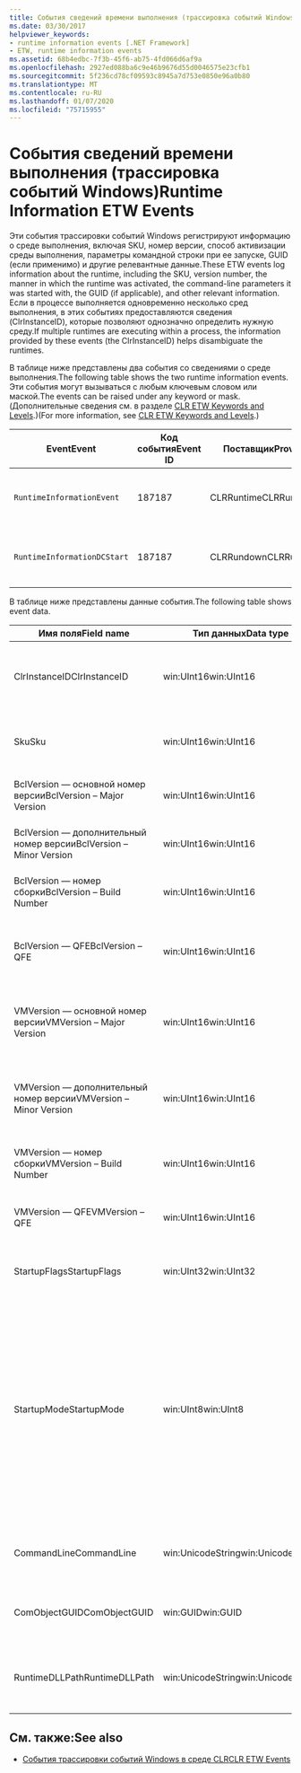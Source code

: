 ```yaml
---
title: События сведений времени выполнения (трассировка событий Windows)
ms.date: 03/30/2017
helpviewer_keywords:
- runtime information events [.NET Framework]
- ETW, runtime information events
ms.assetid: 68b4edbc-7f3b-45f6-ab75-4fd066d6af9a
ms.openlocfilehash: 2927ed088ba6c9e46b9676d55d0046575e23cfb1
ms.sourcegitcommit: 5f236cd78cf09593c8945a7d753e0850e96a0b80
ms.translationtype: MT
ms.contentlocale: ru-RU
ms.lasthandoff: 01/07/2020
ms.locfileid: "75715955"
---
```

# <a name="runtime-information-etw-events"></a><span data-ttu-id="1e2df-102">События сведений времени выполнения (трассировка событий Windows)</span><span class="sxs-lookup"><span data-stu-id="1e2df-102">Runtime Information ETW Events</span></span>
<span data-ttu-id="1e2df-103">Эти события трассировки событий Windows регистрируют информацию о среде выполнения, включая SKU, номер версии, способ активизации среды выполнения, параметры командной строки при ее запуске, GUID (если применимо) и другие релевантные данные.</span><span class="sxs-lookup"><span data-stu-id="1e2df-103">These ETW events log information about the runtime, including the SKU, version number, the manner in which the runtime was activated, the command-line parameters it was started with, the GUID (if applicable), and other relevant information.</span></span> <span data-ttu-id="1e2df-104">Если в процессе выполняется одновременно несколько сред выполнения, в этих событиях предоставляются сведения (ClrInstanceID), которые позволяют однозначно определить нужную среду.</span><span class="sxs-lookup"><span data-stu-id="1e2df-104">If multiple runtimes are executing within a process, the information provided by these events (the ClrInstanceID) helps disambiguate the runtimes.</span></span>  
  
 <span data-ttu-id="1e2df-105">В таблице ниже представлены два события со сведениями о среде выполнения.</span><span class="sxs-lookup"><span data-stu-id="1e2df-105">The following table shows the two runtime information events.</span></span> <span data-ttu-id="1e2df-106">Эти события могут вызываться с любым ключевым словом или маской.</span><span class="sxs-lookup"><span data-stu-id="1e2df-106">The events can be raised under any keyword or mask.</span></span> <span data-ttu-id="1e2df-107">(Дополнительные сведения см. в разделе [CLR ETW Keywords and Levels](clr-etw-keywords-and-levels.md).)</span><span class="sxs-lookup"><span data-stu-id="1e2df-107">(For more information, see [CLR ETW Keywords and Levels](clr-etw-keywords-and-levels.md).)</span></span>  
  
|<span data-ttu-id="1e2df-108">Event</span><span class="sxs-lookup"><span data-stu-id="1e2df-108">Event</span></span>|<span data-ttu-id="1e2df-109">Код события</span><span class="sxs-lookup"><span data-stu-id="1e2df-109">Event ID</span></span>|<span data-ttu-id="1e2df-110">Поставщик</span><span class="sxs-lookup"><span data-stu-id="1e2df-110">Provider</span></span>|<span data-ttu-id="1e2df-111">Описание</span><span class="sxs-lookup"><span data-stu-id="1e2df-111">Description</span></span>|  
|-----------|--------------|--------------|-----------------|  
|`RuntimeInformationEvent`|<span data-ttu-id="1e2df-112">187</span><span class="sxs-lookup"><span data-stu-id="1e2df-112">187</span></span>|<span data-ttu-id="1e2df-113">CLRRuntime</span><span class="sxs-lookup"><span data-stu-id="1e2df-113">CLRRuntime</span></span>|<span data-ttu-id="1e2df-114">Вызывается при загрузке среды выполнения.</span><span class="sxs-lookup"><span data-stu-id="1e2df-114">Raised when a runtime is loaded.</span></span>|  
|`RuntimeInformationDCStart`|<span data-ttu-id="1e2df-115">187</span><span class="sxs-lookup"><span data-stu-id="1e2df-115">187</span></span>|<span data-ttu-id="1e2df-116">CLRRundown</span><span class="sxs-lookup"><span data-stu-id="1e2df-116">CLRRundown</span></span>|<span data-ttu-id="1e2df-117">Перечисляет загруженные среды выполнения.</span><span class="sxs-lookup"><span data-stu-id="1e2df-117">Enumerates the runtimes that are loaded.</span></span>|  
  
 <span data-ttu-id="1e2df-118">В таблице ниже представлены данные события.</span><span class="sxs-lookup"><span data-stu-id="1e2df-118">The following table shows event data.</span></span>  
  
|<span data-ttu-id="1e2df-119">Имя поля</span><span class="sxs-lookup"><span data-stu-id="1e2df-119">Field name</span></span>|<span data-ttu-id="1e2df-120">Тип данных</span><span class="sxs-lookup"><span data-stu-id="1e2df-120">Data type</span></span>|<span data-ttu-id="1e2df-121">Описание</span><span class="sxs-lookup"><span data-stu-id="1e2df-121">Description</span></span>|  
|----------------|---------------|-----------------|  
|<span data-ttu-id="1e2df-122">ClrInstanceID</span><span class="sxs-lookup"><span data-stu-id="1e2df-122">ClrInstanceID</span></span>|<span data-ttu-id="1e2df-123">win:UInt16</span><span class="sxs-lookup"><span data-stu-id="1e2df-123">win:UInt16</span></span>|<span data-ttu-id="1e2df-124">Уникальный идентификатор экземпляра CLR или CoreCLR.</span><span class="sxs-lookup"><span data-stu-id="1e2df-124">Unique ID for the instance of CLR or CoreCLR.</span></span>|  
|<span data-ttu-id="1e2df-125">Sku</span><span class="sxs-lookup"><span data-stu-id="1e2df-125">Sku</span></span>|<span data-ttu-id="1e2df-126">win:UInt16</span><span class="sxs-lookup"><span data-stu-id="1e2df-126">win:UInt16</span></span>|<span data-ttu-id="1e2df-127">1 — Desktop CLR.</span><span class="sxs-lookup"><span data-stu-id="1e2df-127">1 – Desktop CLR.</span></span><br /><br /> <span data-ttu-id="1e2df-128">2 — CoreCLR.</span><span class="sxs-lookup"><span data-stu-id="1e2df-128">2 – CoreCLR.</span></span>|  
|<span data-ttu-id="1e2df-129">BclVersion — основной номер версии</span><span class="sxs-lookup"><span data-stu-id="1e2df-129">BclVersion – Major Version</span></span>|<span data-ttu-id="1e2df-130">win:UInt16</span><span class="sxs-lookup"><span data-stu-id="1e2df-130">win:UInt16</span></span>|<span data-ttu-id="1e2df-131">Основной номер версии библиотеки mscorlib.dll.</span><span class="sxs-lookup"><span data-stu-id="1e2df-131">Major version of mscorlib.dll.</span></span>|  
|<span data-ttu-id="1e2df-132">BclVersion — дополнительный номер версии</span><span class="sxs-lookup"><span data-stu-id="1e2df-132">BclVersion – Minor Version</span></span>|<span data-ttu-id="1e2df-133">win:UInt16</span><span class="sxs-lookup"><span data-stu-id="1e2df-133">win:UInt16</span></span>|<span data-ttu-id="1e2df-134">Дополнительный номер версии библиотеки mscorlib.dll.</span><span class="sxs-lookup"><span data-stu-id="1e2df-134">Minor version number of mscorlib.dll.</span></span>|  
|<span data-ttu-id="1e2df-135">BclVersion — номер сборки</span><span class="sxs-lookup"><span data-stu-id="1e2df-135">BclVersion – Build Number</span></span>|<span data-ttu-id="1e2df-136">win:UInt16</span><span class="sxs-lookup"><span data-stu-id="1e2df-136">win:UInt16</span></span>|<span data-ttu-id="1e2df-137">Номер сборки библиотеки mscorlib.dll.</span><span class="sxs-lookup"><span data-stu-id="1e2df-137">Build number of mscorlib.dll.</span></span>|  
|<span data-ttu-id="1e2df-138">BclVersion — QFE</span><span class="sxs-lookup"><span data-stu-id="1e2df-138">BclVersion – QFE</span></span>|<span data-ttu-id="1e2df-139">win:UInt16</span><span class="sxs-lookup"><span data-stu-id="1e2df-139">win:UInt16</span></span>|<span data-ttu-id="1e2df-140">Номер версии исправления библиотеки mscorlib.dll.</span><span class="sxs-lookup"><span data-stu-id="1e2df-140">Hotfix version number of mscorlib.dll.</span></span>|  
|<span data-ttu-id="1e2df-141">VMVersion — основной номер версии</span><span class="sxs-lookup"><span data-stu-id="1e2df-141">VMVersion – Major Version</span></span>|<span data-ttu-id="1e2df-142">win:UInt16</span><span class="sxs-lookup"><span data-stu-id="1e2df-142">win:UInt16</span></span>|<span data-ttu-id="1e2df-143">Версия clr.dll или coreclr.dll в зависимости от номера SKU.</span><span class="sxs-lookup"><span data-stu-id="1e2df-143">Version of clr.dll or coreclr.dll, depending on SKU.</span></span>|  
|<span data-ttu-id="1e2df-144">VMVersion — дополнительный номер версии</span><span class="sxs-lookup"><span data-stu-id="1e2df-144">VMVersion – Minor Version</span></span>|<span data-ttu-id="1e2df-145">win:UInt16</span><span class="sxs-lookup"><span data-stu-id="1e2df-145">win:UInt16</span></span>|<span data-ttu-id="1e2df-146">Дополнительный номер версии clr.dll или coreclr.dll в зависимости от номера SKU.</span><span class="sxs-lookup"><span data-stu-id="1e2df-146">Minor version of clr.dll or coreclr.dll, depending on SKU.</span></span>|  
|<span data-ttu-id="1e2df-147">VMVersion — номер сборки</span><span class="sxs-lookup"><span data-stu-id="1e2df-147">VMVersion – Build Number</span></span>|<span data-ttu-id="1e2df-148">win:UInt16</span><span class="sxs-lookup"><span data-stu-id="1e2df-148">win:UInt16</span></span>|<span data-ttu-id="1e2df-149">Номер сборки библиотеки clr.dll или coreclr.dll.</span><span class="sxs-lookup"><span data-stu-id="1e2df-149">Build number of clr.dll or coreclr.dll.</span></span>|  
|<span data-ttu-id="1e2df-150">VMVersion — QFE</span><span class="sxs-lookup"><span data-stu-id="1e2df-150">VMVersion – QFE</span></span>|<span data-ttu-id="1e2df-151">win:UInt16</span><span class="sxs-lookup"><span data-stu-id="1e2df-151">win:UInt16</span></span>|<span data-ttu-id="1e2df-152">Номер исправления библиотеки clr.dll или coreclr.dll.</span><span class="sxs-lookup"><span data-stu-id="1e2df-152">Hotfix version number of clr.dll or coreclr.dll.</span></span>|  
|<span data-ttu-id="1e2df-153">StartupFlags</span><span class="sxs-lookup"><span data-stu-id="1e2df-153">StartupFlags</span></span>|<span data-ttu-id="1e2df-154">win:UInt32</span><span class="sxs-lookup"><span data-stu-id="1e2df-154">win:UInt32</span></span>|<span data-ttu-id="1e2df-155">Флаги загрузки, определенные в mscoree.h.</span><span class="sxs-lookup"><span data-stu-id="1e2df-155">Startup flags defined in mscoree.h.</span></span>|  
|<span data-ttu-id="1e2df-156">StartupMode</span><span class="sxs-lookup"><span data-stu-id="1e2df-156">StartupMode</span></span>|<span data-ttu-id="1e2df-157">win:UInt8</span><span class="sxs-lookup"><span data-stu-id="1e2df-157">win:UInt8</span></span>|<span data-ttu-id="1e2df-158">0x01 — управляемый исполняемый файл.</span><span class="sxs-lookup"><span data-stu-id="1e2df-158">0x01 - Managed executable.</span></span><br /><br /> <span data-ttu-id="1e2df-159">0x02 — размещенная среда CLR.</span><span class="sxs-lookup"><span data-stu-id="1e2df-159">0x02 - Hosted CLR.</span></span><br /><br /> <span data-ttu-id="1e2df-160">0x04 — управляемая модель взаимодействия C++.</span><span class="sxs-lookup"><span data-stu-id="1e2df-160">0x04 - C++ managed interop.</span></span><br /><br /> <span data-ttu-id="1e2df-161">0x08 — активация COM.</span><span class="sxs-lookup"><span data-stu-id="1e2df-161">0x08 - COM-activated.</span></span><br /><br /> <span data-ttu-id="1e2df-162">0x10 — другое.</span><span class="sxs-lookup"><span data-stu-id="1e2df-162">0x10 - Other.</span></span>|  
|<span data-ttu-id="1e2df-163">CommandLine</span><span class="sxs-lookup"><span data-stu-id="1e2df-163">CommandLine</span></span>|<span data-ttu-id="1e2df-164">win:UnicodeString</span><span class="sxs-lookup"><span data-stu-id="1e2df-164">win:UnicodeString</span></span>|<span data-ttu-id="1e2df-165">Отличное от NULL значение только для StartupMode=0x01.</span><span class="sxs-lookup"><span data-stu-id="1e2df-165">Non-null only if StartupMode=0x01.</span></span>|  
|<span data-ttu-id="1e2df-166">ComObjectGUID</span><span class="sxs-lookup"><span data-stu-id="1e2df-166">ComObjectGUID</span></span>|<span data-ttu-id="1e2df-167">win:GUID</span><span class="sxs-lookup"><span data-stu-id="1e2df-167">win:GUID</span></span>|<span data-ttu-id="1e2df-168">Отличное от NULL значение только для StartupMode=0x08.</span><span class="sxs-lookup"><span data-stu-id="1e2df-168">Non-null only if StartupMode=0x08.</span></span>|  
|<span data-ttu-id="1e2df-169">RuntimeDLLPath</span><span class="sxs-lookup"><span data-stu-id="1e2df-169">RuntimeDLLPath</span></span>|<span data-ttu-id="1e2df-170">win:UnicodeString</span><span class="sxs-lookup"><span data-stu-id="1e2df-170">win:UnicodeString</span></span>|<span data-ttu-id="1e2df-171">Путь к DLL-файлу среды CLR, который был загружен в процесс.</span><span class="sxs-lookup"><span data-stu-id="1e2df-171">Path to the CLR .dll file that was loaded into the process.</span></span>|  
  
## <a name="see-also"></a><span data-ttu-id="1e2df-172">См. также:</span><span class="sxs-lookup"><span data-stu-id="1e2df-172">See also</span></span>

- [<span data-ttu-id="1e2df-173">События трассировки событий Windows в среде CLR</span><span class="sxs-lookup"><span data-stu-id="1e2df-173">CLR ETW Events</span></span>](clr-etw-events.md)
